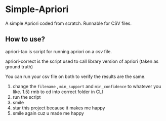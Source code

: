 # Simple-Apriori
A simple Apriori coded from scratch.
Runnable for CSV files.

## How to use?
apriori-tao is script for running apriori on a csv file.

apriori-correct is the script used to call library version of apriori (taken as ground truth)

You can run your csv file on both to verify the results are the same.

1) change the ```filename``` , ```min_support``` and ```min_confidence``` to whatever you like.
1.5) rmb to cd into correct folder in CLI
2) run the script
3) smile
4) star this project because it makes me happy
5) smile again cuz u made me happy
